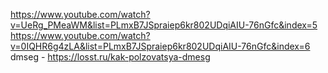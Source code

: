 https://www.youtube.com/watch?v=UeRg_PMeaWM&list=PLmxB7JSpraiep6kr802UDqiAIU-76nGfc&index=5  
https://www.youtube.com/watch?v=0IQHR6g4zLA&list=PLmxB7JSpraiep6kr802UDqiAIU-76nGfc&index=6 
dmseg - https://losst.ru/kak-polzovatsya-dmesg
